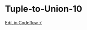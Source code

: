 # Tuple-to-Union-10

[Edit in Codeflow ⚡️](https://stackblitz.com/~/github.com/CameronStAmant/Tuple-to-Union-10)
